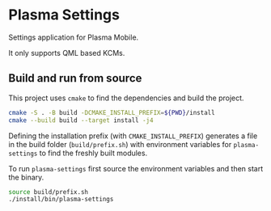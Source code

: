 <!--
- SPDX-FileCopyrightText: None
- SPDX-License-Identifier: CC0-1.0
-->

# Plasma Settings

Settings application for Plasma Mobile.

It only supports QML based KCMs.

## Build and run from source

This project uses `cmake` to find the dependencies and build the project.

```sh
cmake -S . -B build -DCMAKE_INSTALL_PREFIX=${PWD}/install
cmake --build build --target install -j4
```

Defining the installation prefix (with `CMAKE_INSTALL_PREFIX`)
generates a file in the build folder (`build/prefix.sh`) with
environment variables for `plasma-settings` to find the freshly built modules.

To run `plasma-settings` first source the environment variables and then start the binary.

```sh
source build/prefix.sh
./install/bin/plasma-settings
```
